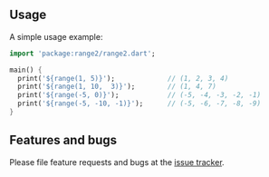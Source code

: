 
## Usage

A simple usage example:

```dart
import 'package:range2/range2.dart';

main() {
  print('${range(1, 5)}');             // (1, 2, 3, 4) 
  print('${range(1, 10,  3)}');        // (1, 4, 7)
  print('${range(-5, 0)}');            // (-5, -4, -3, -2, -1)
  print('${range(-5, -10, -1)}');      // (-5, -6, -7, -8, -9)
}

```


## Features and bugs

Please file feature requests and bugs at the [issue tracker][tracker].

[tracker]: https://github.com/xtyxtyx/range2/issues
